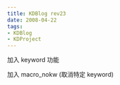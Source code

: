 ```yaml
---
title: KDBlog rev23
date: 2008-04-22
tags:
- KDBlog
- KDProject
---
```

加入 keyword 功能

加入 macro_nokw (取消特定 keyword)

